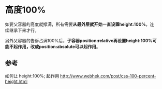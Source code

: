 # 高度100%

如要父容器的高度就撑满，所有需要**从最外层就开始一直设置height:100%**，连续继承下来才行。

另外父容器的告诉占满100%后，**子容器position:relative再设置height:100%可能不起作用，改成position:absolute可以起作用**。

## 参考
如何让 height:100%; 起作用
http://www.webhek.com/post/css-100-percent-height.html
